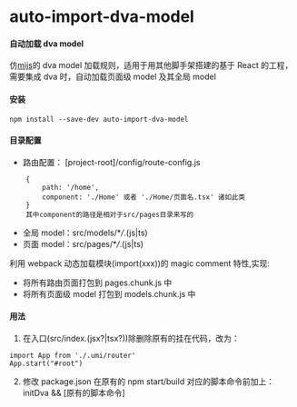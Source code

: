 # auto-import-dva-model

#### 自动加载 dva model

仿[mijs](https://umijs.org/guide/with-dva.html#usage)的 dva model 加载规则，适用于用其他脚手架搭建的基于 React 的工程，需要集成 dva 时，自动加载页面级 model 及其全局 model

#### 安装

```
npm install --save-dev auto-import-dva-model
```

#### 目录配置

- 路由配置： [project-root]/config/route-config.js

```
    {
        path: '/home',
        component: './Home' 或者 './Home/页面名.tsx' 诸如此类
    }
    其中component的路径是相对于src/pages目录来写的
```

- 全局 model：src/models/\*_/_.(js|ts)
- 页面 model：src/pages/\*_/_.(js|ts)

利用 webpack 动态加载模块(import(xxx))的 magic comment 特性,实现:

- 将所有路由页面打包到 pages.chunk.js 中
- 将所有页面级 model 打包到 models.chunk.js 中

#### 用法

1.  在入口(src/index.(jsx?|tsx?))除删除原有的挂在代码，改为：

```
import App from './.umi/router'
App.start("#root")
```

2.  修改 package.json
    在原有的 npm start/build 对应的脚本命令前加上：
    initDva && [原有的脚本命令]
